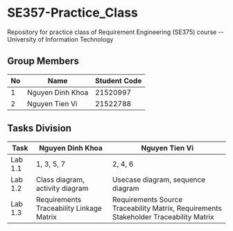 # SE357-Practice_Class
Repository for practice class of Requirement Engineering (SE375) course -- University of Information Technology

## Group Members
No | Name | Student Code
--- | --- | ---
1 | Nguyen Dinh Khoa | 21520997
2 | Nguyen Tien Vi | 21522788

## Tasks Division
Task | Nguyen Dinh Khoa | Nguyen Tien Vi 
--- | --- | --- 
Lab 1.1 | 1, 3, 5, 7 | 2, 4, 6 |
Lab 1.2 | Class diagram, activity diagram | Usecase diagram, sequence diagram
Lab 1.3 | Requirements Traceability Linkage Matrix | Requirements Source Traceability Matrix, Requirements Stakeholder Traceability Matrix


